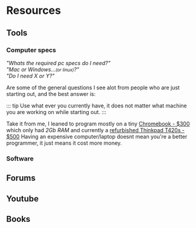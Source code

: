 # Resources

## Tools

### Computer specs

*"Whats the required pc specs do I need?"* <br/>
*"Mac or Windows...<small>(or linux)</small>?"*<br/>
*"Do I need X or Y?"*<br/>

Are some of the general questions I see alot from people who are just starting out, and the best answer is:

::: tip
Use what ever you currently have, it does not matter what machine you are working on while starting out.
:::

Take it from me, I leaned to program mostly on a tiny [Chromebook - $300](https://www.amazon.com/gp/product/B01DBGVB7K/ref=ppx_yo_dt_b_asin_title_o01_s00?ie=UTF8&psc=1) which only had *2Gb RAM* and currently a [refurbished Thinkpad T420s - $500](https://shop.workventures.com.au/product-category/laptop-computer-packages/)
Having an expensive computer/laptop doesnt mean you're a better programmer, it just means it cost more money.

### Software

## Forums

## Youtube

## Books